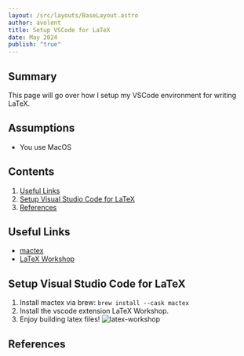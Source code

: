 ```yaml
---
layout: /src/layouts/BaseLayout.astro
author: avolent
title: Setup VSCode for LaTeX
date: May 2024
publish: "true"
---
```

## Summary

This page will go over how I setup my VSCode environment for writing LaTeX.
## Assumptions

- You use MacOS
## Contents

1. [Useful Links](#useful-links)
3. [Setup Visual Studio Code for LaTeX](#setup-visual-studio-code-for-latex)
4. [References](#references)
## Useful Links

- [mactex](https://www.tug.org/mactex/)
- [LaTeX Workshop](https://marketplace.visualstudio.com/items?itemName=James-Yu.latex-workshop)
## Setup Visual Studio Code for LaTeX

1. Install mactex via brew: `brew install --cask mactex`
2. Install the vscode extension LaTeX Workshop.
3. Enjoy building latex files!
   ![latex-workshop](/images/tools/setup%20vscode%20for%20latex/latex_workshop.png)
## References
